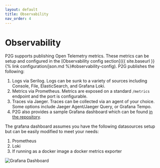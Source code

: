 ```yaml
---
layout: default
title: Observability
nav_order: 4
---
```


# Observability

P2G supports publishing Open Telemetry metrics. These metrics can be setup and configured in the [Observability config section]({{ site.baseurl }}{% link configuration/json.md %}#observability-config). P2G publishes the following:

1. Logs via Serilog. Logs can be sunk to a variety of sources including Console, File, ElasticSearch, and Grafana Loki.
1. Metrics via Prometheus. Metrics are exposed on a standard `/metrics` endpoint and the port is configurable.
1. Traces via Jaeger. Traces can be collected via an agent of your choice. Some options include Jaeger Agent/Jaeger Query, or Grafana Tempo.
1. P2G also provides a sample Grafana dashboard which can be found [in the repository](https://github.com/philosowaffle/peloton-to-garmin/tree/master/grafana).

The grafana dashboard assumes you have the following datasources setup but can be easily modified to meet your needs:

1. Prometheus
1. Loki
1. If running as a docker image a docker metrics exporter

![Grafana Dashboard](https://github.com/philosowaffle/peloton-to-garmin/raw/master/images/grafana_dashboard.png?raw=true "Grafana Dashboard")
